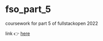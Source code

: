 # fso_part_5

coursework for part 5 of fullstackopen 2022

link :point_right: [here](https://fullstackopen.com/en/part5)
